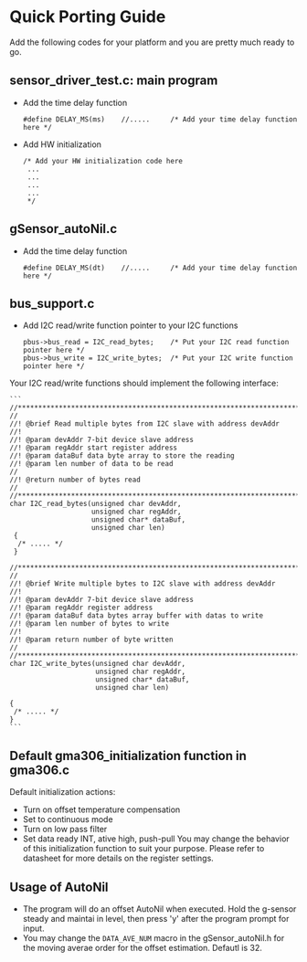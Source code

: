 Quick Porting Guide
===================
Add the following codes for your platform and you are pretty much ready to go.

sensor_driver_test.c: main program
----------------------------------
 * Add the time delay function

	```
	#define DELAY_MS(ms)	//.....     /* Add your time delay function here */
	```

 * Add HW initialization

   ```
   /* Add your HW initialization code here
    ...
    ...
    ...
    ...
    */
	```

gSensor_autoNil.c
--------------------
 * Add the time delay function

	```
	#define DELAY_MS(dt)	//.....     /* Add your time delay function here */
	```

bus_support.c
-------------
 * Add I2C read/write function pointer to your I2C functions

	```
	pbus->bus_read = I2C_read_bytes;    /* Put your I2C read function pointer here */
	pbus->bus_write = I2C_write_bytes;  /* Put your I2C write function pointer here */
	```

  Your I2C read/write functions should implement the following interface:

	```
	//******************************************************************************
    //
    //! @brief Read multiple bytes from I2C slave with address devAddr
    //!
    //! @param devAddr 7-bit device slave address
    //! @param regAddr start register address
    //! @param dataBuf data byte array to store the reading
    //! @param len number of data to be read
    //
    //! @return number of bytes read
    //
    //******************************************************************************
    char I2C_read_bytes(unsigned char devAddr, 
    					unsigned char regAddr, 
    					unsigned char* dataBuf, 
    					unsigned char len)
     {
      /* ..... */
     }
    
    //******************************************************************************
    //
    //! @brief Write multiple bytes to I2C slave with address devAddr
    //!
    //! @param devAddr 7-bit device slave address
    //! @param regAddr register address
    //! @param dataBuf data bytes array buffer with datas to write
    //! @param len number of bytes to write
    //!
    //! @param return number of byte written
    //
    //******************************************************************************
    char I2C_write_bytes(unsigned char devAddr,
                         unsigned char regAddr,
    					 unsigned char* dataBuf,
    					 unsigned char len)
    
    {
     /* ..... */
    }
	```

Default gma306_initialization function in gma306.c
--------------------------------------------------
Default initialization actions:
 * Turn on offset temperature compensation
 * Set to continuous mode
 * Turn on low pass filter
 * Set data ready INT, ative high, push-pull
You may change the behavior of this initialization function to suit your purpose. Please refer to datasheet for more details on the register settings.

Usage of AutoNil
----------------
 * The program will do an offset AutoNil when executed. Hold the g-sensor steady and maintai in level, then press 'y' after the program prompt for input.
 * You may change the `DATA_AVE_NUM` macro in the gSensor_autoNil.h for the moving averae order for the offset estimation. Defautl is 32.
   
